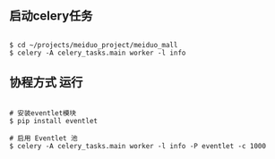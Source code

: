 ## 启动celery任务


```text

$ cd ~/projects/meiduo_project/meiduo_mall
$ celery -A celery_tasks.main worker -l info

```

## 协程方式 运行

```text

# 安装eventlet模块
$ pip install eventlet

# 启用 Eventlet 池
$ celery -A celery_tasks.main worker -l info -P eventlet -c 1000

```